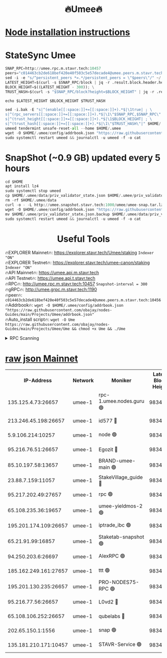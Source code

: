 <h1 align="center"> 🔥Umee🔥</h1>


[Node installation instructions](https://github.com/obajay/nodes-Guides/tree/main/Projects/Umee)
=
# StateSync Umee
```python
SNAP_RPC=http://umee.rpc.m.stavr.tech:10457
peers="c014463cb2de618bef420e40f503c5e57decade4@umee.peers.m.stavr.tech:10456"
sed -i -e "s/^persistent_peers *=.*/persistent_peers = \"$peers\"/" ~/.umee/config/config.toml
LATEST_HEIGHT=$(curl -s $SNAP_RPC/block | jq -r .result.block.header.height); \
BLOCK_HEIGHT=$((LATEST_HEIGHT - 300)); \
TRUST_HASH=$(curl -s "$SNAP_RPC/block?height=$BLOCK_HEIGHT" | jq -r .result.block_id.hash)

echo $LATEST_HEIGHT $BLOCK_HEIGHT $TRUST_HASH

sed -i.bak -E "s|^(enable[[:space:]]+=[[:space:]]+).*$|\1true| ; \
s|^(rpc_servers[[:space:]]+=[[:space:]]+).*$|\1\"$SNAP_RPC,$SNAP_RPC\"| ; \
s|^(trust_height[[:space:]]+=[[:space:]]+).*$|\1$BLOCK_HEIGHT| ; \
s|^(trust_hash[[:space:]]+=[[:space:]]+).*$|\1\"$TRUST_HASH\"|" $HOME/.umee/config/config.toml
umeed tendermint unsafe-reset-all --home $HOME/.umee
wget -O $HOME/.umee/config/addrbook.json "https://raw.githubusercontent.com/obajay/nodes-Guides/main/Projects/Umee/addrbook.json"
sudo systemctl restart umeed && journalctl -u umeed -f -o cat
```
# SnapShot (~0.9 GB) updated every 5 hours
```python
cd $HOME
apt install lz4
sudo systemctl stop umeed
cp $HOME/.umee/data/priv_validator_state.json $HOME/.umee/priv_validator_state.json.backup
rm -rf $HOME/.umee/data
curl -o - -L http://umee.snapshot.stavr.tech:1000/umee/umee-snap.tar.lz4 | lz4 -c -d - | tar -x -C $HOME/.umee --strip-components 2
wget -O $HOME/.umee/config/addrbook.json "https://raw.githubusercontent.com/obajay/nodes-Guides/main/Projects/Umee/addrbook.json"
mv $HOME/.umee/priv_validator_state.json.backup $HOME/.umee/data/priv_validator_state.json
sudo systemctl restart umeed && journalctl -u umeed -f -o cat
```
 <h1 align="center"> Useful Tools</h1>

🔥EXPLORER Mainnet🔥:      https://explorer.stavr.tech/Umee/staking             `Indexer "ON"` \
🔥EXPLORER Testnet🔥:        https://explorer.stavr.tech/umee-canon/staking      `Indexer "ON"` \
🔥API Mainnet🔥:                   https://umee.api.m.stavr.tech \
🔥API Testnet🔥:                     https://umee.api.t.stavr.tech \
🔥RPC🔥:                                   http://umee.rpc.m.stavr.tech:10457                     `Snapshot-interval = 300` \
🔥gRPC🔥:                              http://umee.grpc.m.stavr.tech:1190 \
🔥peer🔥:                     `c014463cb2de618bef420e40f503c5e57decade4@umee.peers.m.stavr.tech:10456` \
🔥Addrbook🔥:    ```wget -O $HOME/.umee/config/addrbook.json "https://raw.githubusercontent.com/obajay/nodes-Guides/main/Projects/Umee/addrbook.json"``` \
🔥Auto_install script🔥: ```wget -O Ume https://raw.githubusercontent.com/obajay/nodes-Guides/main/Projects/Umee/Ume && chmod +x Ume && ./Ume```

<details>
<summary>RPC Scanning</summary>

<h2 align="center"> We scan nodes in real time every 4 hours. And we provide the final result of RPC endpoints.
We cannot influence the operation of these nodes in any way. </h2>


```python
If Voting Power is higher than 0 --> then the Node is a validator of the network and may be subject to attack and be a potential threat to the chain.
```
```python
We marked such validators with a red symbol
```

</details>

[raw json Mainnet](https://rpc-check.umeem.stavr.tech/umeem/rpc-umeem-result.json)
=



<table><tr><th>IP-Address</th><th>Network</th><th>Moniker</th><th>Latest Block Height</th><th>Earliest Block Height</th><th>Catching Up</th><th>Tx Index</th><th>Voting Power</th><th>Scan Time</th></tr><tr><td>135.125.4.73:26657</td><td>umee-1</td><td>rpc-1.umee.nodes.guru 🟢</td><td>9834067</td><td>5167386</td><td>False</td><td>on</td><td>0</td><td>2023-12-25T05:44:36.498342346UTC</td></tr><tr><td>213.246.45.198:26657</td><td>umee-1</td><td>id577 🔴</td><td>9834052</td><td>7100001</td><td>False</td><td>on</td><td>35108337</td><td>2023-12-25T05:43:07.503370427UTC</td></tr><tr><td>5.9.106.214:10257</td><td>umee-1</td><td>node 🟢</td><td>9834062</td><td>7942001</td><td>False</td><td>on</td><td>0</td><td>2023-12-25T05:44:07.076058220UTC</td></tr><tr><td>95.216.76.51:26657</td><td>umee-1</td><td>Egozit 🔴</td><td>9834067</td><td>8262001</td><td>False</td><td>off</td><td>38034134</td><td>2023-12-25T05:44:36.156346304UTC</td></tr><tr><td>85.10.197.58:13657</td><td>umee-1</td><td>BRAND-umee-main 🟢</td><td>9834055</td><td>8427832</td><td>False</td><td>on</td><td>0</td><td>2023-12-25T05:43:24.711224606UTC</td></tr><tr><td>23.88.7.159:11057</td><td>umee-1</td><td>StakeVillage_guide 🔴</td><td>9834061</td><td>9137726</td><td>False</td><td>on</td><td>1408255</td><td>2023-12-25T05:43:57.343205198UTC</td></tr><tr><td>95.217.202.49:27657</td><td>umee-1</td><td>rpc 🟢</td><td>9834060</td><td>9440090</td><td>False</td><td>on</td><td>0</td><td>2023-12-25T05:43:52.756854867UTC</td></tr><tr><td>65.108.235.36:19657</td><td>umee-1</td><td>umee-yieldmos-2 🟢</td><td>9834045</td><td>9575548</td><td>False</td><td>on</td><td>0</td><td>2023-12-25T05:42:26.066157767UTC</td></tr><tr><td>195.201.174.109:26657</td><td>umee-1</td><td>iptrade_ibc 🟢</td><td>9834057</td><td>9686001</td><td>False</td><td>on</td><td>0</td><td>2023-12-25T05:43:33.528778420UTC</td></tr><tr><td>65.21.91.99:16857</td><td>umee-1</td><td>Staketab-snapshot 🟢</td><td>9834057</td><td>9721001</td><td>False</td><td>off</td><td>0</td><td>2023-12-25T05:43:35.997071512UTC</td></tr><tr><td>94.250.203.6:26697</td><td>umee-1</td><td>AlexRPC 🟢</td><td>9834054</td><td>9722001</td><td>False</td><td>on</td><td>0</td><td>2023-12-25T05:43:20.288102244UTC</td></tr><tr><td>185.162.249.161:27657</td><td>umee-1</td><td>ttt 🟢</td><td>9834060</td><td>9733423</td><td>False</td><td>on</td><td>0</td><td>2023-12-25T05:43:52.988938482UTC</td></tr><tr><td>195.201.130.235:26657</td><td>umee-1</td><td>PRO-NODES75-RPC 🟢</td><td>9834061</td><td>9734061</td><td>False</td><td>on</td><td>0</td><td>2023-12-25T05:44:01.797661819UTC</td></tr><tr><td>95.216.77.56:26657</td><td>umee-1</td><td>L0vd2 🔴</td><td>9834070</td><td>9734070</td><td>False</td><td>off</td><td>37172533</td><td>2023-12-25T05:44:53.825710364UTC</td></tr><tr><td>65.108.106.252:26657</td><td>umee-1</td><td>qubelabs 🔴</td><td>9834056</td><td>9761001</td><td>False</td><td>on</td><td>36514538</td><td>2023-12-25T05:43:27.122222390UTC</td></tr><tr><td>202.65.150.1:1556</td><td>umee-1</td><td>snap 🟢</td><td>9834062</td><td>9830520</td><td>False</td><td>on</td><td>0</td><td>2023-12-25T05:44:02.680109611UTC</td></tr><tr><td>135.181.210.171:10457</td><td>umee-1</td><td>STAVR-Service 🟢</td><td>9834069</td><td>9831001</td><td>False</td><td>on</td><td>0</td><td>2023-12-25T05:44:43.225083705UTC</td></tr></table>